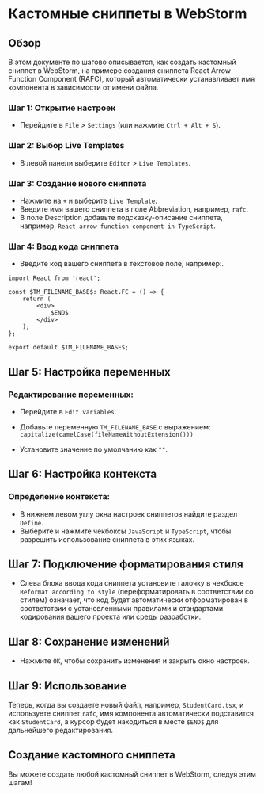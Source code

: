 # Кастомные сниппеты в WebStorm

## Обзор

В этом документе по шагово описывается, как создать кастомный сниппет в WebStorm, 
на примере создания сниппета React Arrow Function Component (RAFC),
который автоматически устанавливает имя компонента в зависимости от имени файла.

### Шаг 1: Открытие настроек

- Перейдите в `File` > `Settings` (или нажмите `Ctrl + Alt + S`).

### Шаг 2: Выбор Live Templates

- В левой панели выберите `Editor` > `Live Templates`.

### Шаг 3: Создание нового сниппета

- Нажмите на `+` и выберите `Live Template`.
- Введите имя вашего сниппета в поле Abbreviation, например, `rafc`.
- В поле Description добавьте подсказку-описание сниппета, например, `React arrow function component in TypeScript`.

### Шаг 4: Ввод кода сниппета

- Введите код вашего сниппета в текстовое поле, например:.
```tsx
import React from 'react';

const $TM_FILENAME_BASE$: React.FC = () => {
    return (
        <div>
            $END$
        </div>
    );
};

export default $TM_FILENAME_BASE$;
```

## Шаг 5: Настройка переменных

### Редактирование переменных:

- Перейдите в `Edit variables`.
- Добавьте переменную `TM_FILENAME_BASE` с выражением:
`capitalize(camelCase(fileNameWithoutExtension()))`

- Установите значение по умолчанию как `""`.

## Шаг 6: Настройка контекста

### Определение контекста:

- В нижнем левом углу окна настроек сниппетов найдите раздел `Define`.
- Выберите и нажмите чекбоксы `JavaScript` и `TypeScript`, чтобы разрешить использование сниппета в этих языках.

## Шаг 7: Подключение форматирования стиля

- Слева блока ввода кода сниппета установите галочку в чекбоксе `Reformat according to style` 
(переформатировать в соответствии со стилем) означает, что код будет автоматически отформатирован 
в соответствии с установленными правилами и стандартами кодирования вашего проекта или среды разработки.


## Шаг 8: Сохранение изменений
- Нажмите `OK`, чтобы сохранить изменения и закрыть окно настроек.

## Шаг 9: Использование

Теперь, когда вы создаете новый файл, например, `StudentCard.tsx`, и используете сниппет `rafc`, имя компонента
автоматически подставится как `StudentCard`, а курсор будет находиться в месте `$END$` для дальнейшего редактирования.

## Создание кастомного сниппета

Вы можете создать любой кастомный сниппет в WebStorm, следуя этим шагам!

